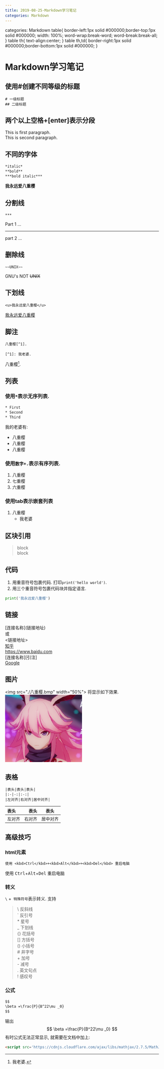 ```yaml
---
title: 2019-08-25-Markdown学习笔记
categories: Markdown
---
```

<script src='https://cdnjs.cloudflare.com/ajax/libs/mathjax/2.7.5/MathJax.js?config=TeX-MML-AM_CHTML' async></script>
categories: Markdown
  table{
    border-left:1px solid #000000;border-top:1px solid #000000;
    width: 100%;
    word-wrap:break-word; word-break:break-all;
  }
  table th{
  text-align:center;
  }
  table th,td{
    border-right:1px solid #000000;border-bottom:1px solid #000000;
  }
</style>

# Markdown学习笔记
##  使用#创建不同等级的标题
```
# 一级标题
## 二级标题
```
## 两个以上空格+[enter]表示分段
This is first paragraph.  
This is second paragraph.  
## 不同的字体
```
*italic*
**bold**
***bold italic***
```
**我永远爱八重樱**

## 分割线
```
***
```
Part 1 ...
***
part 2 ...
## 删除线
```
~~UNIX~~
```
GNU's NOT ~~UNIX~~
## 下划线
```
<u>我永远爱八重樱</u>
```
<u>我永远爱八重樱</u>

## 脚注
```
八重樱[^1].

[^1]: 我老婆.
```
八重樱[^1].

[^1]: 我老婆.

## 列表
### 使用`*`表示无序列表.
```
* First
* Second
* Third
```

我的老婆有:
* 八重樱
* 八重樱
* 八重樱  


### 使用`数字+.`表示有序列表.
1. 八重樱
2. 七重樱
3. 六重樱  


### 使用tab表示嵌套列表
1. 八重樱
	* 我老婆  


## 区块引用
> block  
> block  

## 代码
1. 用重音符号包裹代码.
打印`print('hello world')`.
2. 用三个重音符号包裹代码块并指定语言.
```python
print('我永远爱八重樱')
```

## 链接
\[连接名称](链接地址)  
或  
\<链接地址>  
[知乎](https://www.zhihu.com)  
<https://www.baidu.com>  
\[连接名称][引注]  
[Google][Google]  

[Google]: https://www.google.com	"可以输入标题"

## 图片
\<img src="./八重樱.bmp" width="50%">
将显示如下效果.
<img src="./八重樱.bmp" width="50%">

## 表格
```
|表头|表头|表头|
|:-|-:|:-:|
|左对齐|右对齐|居中对齐|
```

| 表头   |   表头 |   表头   |
| :----- | -----: | :------: |
| 左对齐 | 右对齐 | 居中对齐 |

## 高级技巧
### html元素
```
使用 <kbd>Ctrl</kbd>+<kbd>Alt</kbd>+<kbd>Del</kbd> 重启电脑
```
使用 <kbd>Ctrl</kbd>+<kbd>Alt</kbd>+<kbd>Del</kbd> 重启电脑
### 转义
`\` +` 特殊符号`表示转义.
支持
>\   反斜线  
\`   反引号  
\*   星号  
_   下划线  
{}  花括号  
[]  方括号  
()  小括号  
\#   井字号  
\+   加号  
\-   减号  
\.   英文句点  
\!   感叹号  

### 公式
```
$$
\beta =\frac{P}{B^22\mu _0}
$$
```
输出
$$
\beta =\frac{P}{B^22\mu _0}
$$
有时公式无法正常显示, 就需要在文档中加上:
```html
<script src='https://cdnjs.cloudflare.com/ajax/libs/mathjax/2.7.5/MathJax.js?config=TeX-MML-AM_CHTML' async></script>
```

